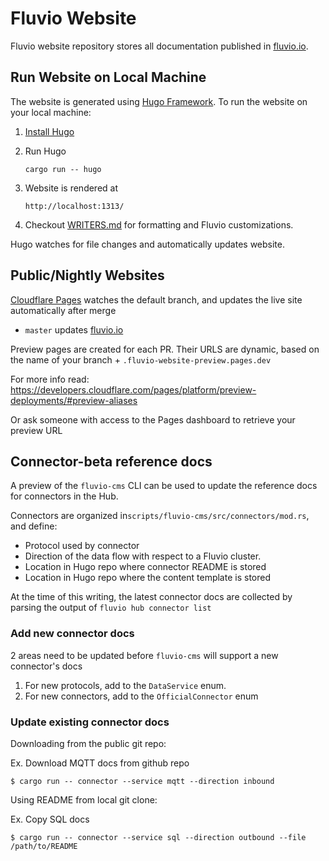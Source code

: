 # Fluvio Website

Fluvio website repository stores all documentation published in [fluvio.io](https://fluvio.io).

## Run Website on Local Machine

The website is generated using [Hugo Framework](https://gohugo.io/). To run the website on your local machine:

1. [Install Hugo](https://gohugo.io/getting-started/installing/)
2. Run Hugo
    ```
   cargo run -- hugo
    ```
3. Website is rendered at
    ```
    http://localhost:1313/
    ```

4. Checkout [WRITERS.md](./WRITERS.md) for formatting and Fluvio customizations.

Hugo watches for file changes and automatically updates website.


## Public/Nightly Websites

[Cloudflare Pages](https://pages.cloudflare.com/) watches the default branch, and updates the live site automatically after merge

* `master` updates [fluvio.io](https://fluvio.io)

Preview pages are created for each PR. Their URLS are dynamic, based on the name of your branch + `.fluvio-website-preview.pages.dev`

For more info read: https://developers.cloudflare.com/pages/platform/preview-deployments/#preview-aliases

Or ask someone with access to the Pages dashboard to retrieve your preview URL

## Connector-beta reference docs

A preview of the `fluvio-cms` CLI can be used to update the reference docs for connectors in the Hub.

Connectors are organized in`scripts/fluvio-cms/src/connectors/mod.rs`, and define:
- Protocol used by connector
- Direction of the data flow with respect to a Fluvio cluster.
- Location in Hugo repo where connector README is stored 
- Location in Hugo repo where the content template is stored

At the time of this writing, the latest connector docs are collected by parsing the output of `fluvio hub connector list`

### Add new connector docs

2 areas need to be updated before `fluvio-cms` will support a new connector's docs

1. For new protocols, add to the `DataService` enum.
2. For new connectors, add to the `OfficialConnector` enum

### Update existing connector docs

Downloading from the public git repo:

Ex. Download MQTT docs from github repo
```shell
$ cargo run -- connector --service mqtt --direction inbound
```

Using README from local git clone:

Ex. Copy SQL docs
```shell
$ cargo run -- connector --service sql --direction outbound --file /path/to/README
```